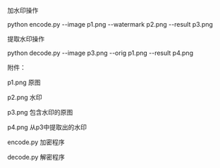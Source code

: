 

加水印操作

python encode.py --image p1.png --watermark p2.png --result p3.png

提取水印操作

python decode.py --image p3.png --orig p1.png --result p4.png

附件：

p1.png  原图

p2.png  水印

p3.png  包含水印的原图

p4.png  从p3中提取出的水印

encode.py  加密程序

decode.py  解密程序


